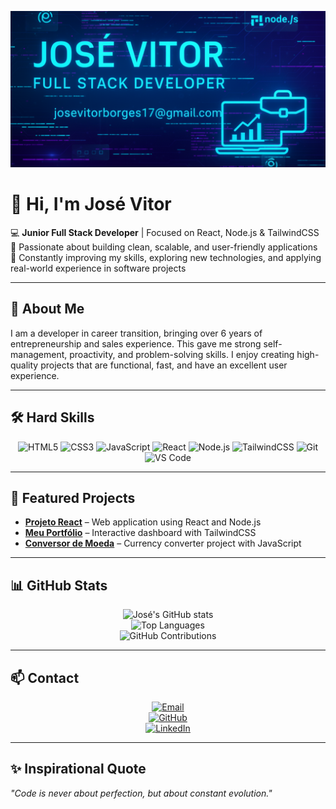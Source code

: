 <!-- Banner / Cover Photo -->
<p align="center">
  <img src="https://raw.githubusercontent.com/josevitor17/Resumo-Profissonal/3cb803ca8a9f95c2d843e3fd5d006ec9cd478b4d/capafull.png" alt="Banner" width="100%" style="max-height:250px; object-fit:cover;"/>
</p>

# 👋 Hi, I'm José Vitor

💻 **Junior Full Stack Developer** | Focused on React, Node.js & TailwindCSS  
🚀 Passionate about building clean, scalable, and user-friendly applications  
🌱 Constantly improving my skills, exploring new technologies, and applying real-world experience in software projects  

---

## 📝 About Me
I am a developer in career transition, bringing over 6 years of entrepreneurship and sales experience. This gave me strong self-management, proactivity, and problem-solving skills. I enjoy creating high-quality projects that are functional, fast, and have an excellent user experience.  

---

## 🛠️ Hard Skills
<div align="center">

<img src="https://img.shields.io/badge/HTML5-E34F26?style=for-the-badge&logo=html5&logoColor=white" alt="HTML5">
<img src="https://img.shields.io/badge/CSS3-1572B6?style=for-the-badge&logo=css3&logoColor=white" alt="CSS3">
<img src="https://img.shields.io/badge/JavaScript-F7DF1E?style=for-the-badge&logo=javascript&logoColor=black" alt="JavaScript">
<img src="https://img.shields.io/badge/React-20232A?style=for-the-badge&logo=react&logoColor=61DAFB" alt="React">
<img src="https://img.shields.io/badge/Node.js-43853D?style=for-the-badge&logo=node.js&logoColor=white" alt="Node.js">
<img src="https://img.shields.io/badge/Tailwind_CSS-38B2AC?style=for-the-badge&logo=tailwind-css&logoColor=white" alt="TailwindCSS">
<img src="https://img.shields.io/badge/Git-F05032?style=for-the-badge&logo=git&logoColor=white" alt="Git">
<img src="https://img.shields.io/badge/VS_Code-007ACC?style=for-the-badge&logo=visual-studio-code&logoColor=white" alt="VS Code">

</div>

---

## 🚀 Featured Projects
- **[Projeto React](https://josevitor17.github.io/projeto-react/)** – Web application using React and Node.js  
- **[Meu Portfólio](https://josevitor17.github.io/Meu-Portifolio/)** – Interactive dashboard with TailwindCSS  
- **[Conversor de Moeda](https://josevitor17.github.io/Conversor-De-Moeda/)** – Currency converter project with JavaScript  

---

## 📊 GitHub Stats
<div align="center">

![José's GitHub stats](https://github-readme-stats.vercel.app/api?username=josevitorWeb&show_icons=true&theme=radical)  
![Top Languages](https://github-readme-stats.vercel.app/api/top-langs/?username=josevitorWeb&layout=compact&theme=radical)  
![GitHub Contributions](https://github-readme-stats.vercel.app/api?username=josevitorWeb&show_icons=true&theme=radical&include_all_commits=true&count_private=true)

</div>

---

## 📫 Contact
<div align="center">

[![Email](https://img.shields.io/badge/Email-D14836?style=for-the-badge&logo=gmail&logoColor=white)](mailto:josevitorborges17@gmail.com)  
[![GitHub](https://img.shields.io/badge/GitHub-181717?style=for-the-badge&logo=github&logoColor=white)](https://github.com/josevitor17)  
[![LinkedIn](https://img.shields.io/badge/LinkedIn-0077B5?style=for-the-badge&logo=linkedin&logoColor=white)](https://linkedin.com/in/josé-desenvolvedor)

</div>

---

## ✨ Inspirational Quote
*"Code is never about perfection, but about constant evolution."*


